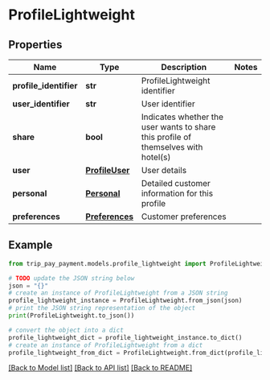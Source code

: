 # ProfileLightweight


## Properties

Name | Type | Description | Notes
------------ | ------------- | ------------- | -------------
**profile_identifier** | **str** | ProfileLightweight identifier | 
**user_identifier** | **str** | User identifier | 
**share** | **bool** | Indicates whether the user wants to share this profile of themselves with hotel(s) | 
**user** | [**ProfileUser**](ProfileUser.md) | User details | 
**personal** | [**Personal**](Personal.md) | Detailed customer information for this profile | 
**preferences** | [**Preferences**](Preferences.md) | Customer preferences | 

## Example

```python
from trip_pay_payment.models.profile_lightweight import ProfileLightweight

# TODO update the JSON string below
json = "{}"
# create an instance of ProfileLightweight from a JSON string
profile_lightweight_instance = ProfileLightweight.from_json(json)
# print the JSON string representation of the object
print(ProfileLightweight.to_json())

# convert the object into a dict
profile_lightweight_dict = profile_lightweight_instance.to_dict()
# create an instance of ProfileLightweight from a dict
profile_lightweight_from_dict = ProfileLightweight.from_dict(profile_lightweight_dict)
```
[[Back to Model list]](../README.md#documentation-for-models) [[Back to API list]](../README.md#documentation-for-api-endpoints) [[Back to README]](../README.md)


